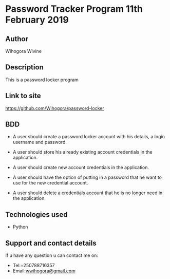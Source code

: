 # Password Tracker Program 11th February 2019

## Author
Wihogora Wivine

## Description
This is a password locker program

## Link to site
https://github.com/Wihogora/password-locker

## BDD
*  A user should create a password locker account with his details, a login username and password.

* A user should store his already existing account credentials in the application. 

* A user should  create new account credentials in the application. 

* A user should have the option of putting in a password that he want to use for the new credential account.

* A user should delete a credentials account that he is no longer need in the application.

## Technologies used
* Python



## Support and contact details
If u have any question u can contact me on:

* Tel:+250788716357
* Email:wwihogora@gmail.com